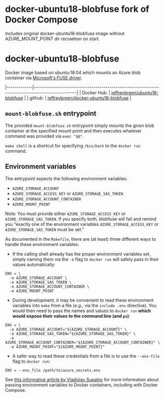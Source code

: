 # docker-ubuntu18-blobfuse fork of Docker Compose

Includes original docker-ubuntu18-blobfuse image without AZURE_MOUNT_POINT dir recraetion on start.


# docker-ubuntu18-blobfuse

Docker image based on ubuntu:18.04 which mounts an Azure blob
container via [Microsoft's FUSE driver](https://github.com/Azure/azure-storage-fuse/).

|-------------|---------------------------------------------------------------------------------------------------|
| Docker Hub: | [jeffreybreen/ubuntu18-blobfuse](https://hub.docker.com/r/jeffreybreen/ubuntu18-blobfuse/)        |
| github:     | [jeffreybreen/docker-ubuntu18-blobfuse](https://github.com/jeffreybreen/docker-ubuntu18-blobfuse) |


## `mount-blobfuse.sh` entrypoint

The provided `mount-blobfuse.sh` entrypoint simply mounts the given blob
container at the specified mount point and then executes whatever
command was provided via `exec "$@"`.

`make shell` is a shortcut for specifying `/bin/bash` to the `docker
run` command.

## Environment variables

The entrypoint expects the following environment variables:

* `AZURE_STORAGE_ACCOUNT`
* `AZURE_STORAGE_ACCESS_KEY` or `AZURE_STORAGE_SAS_TOKEN`
* `AZURE_STORAGE_ACCOUNT_CONTAINER`
* `AZURE_MOUNT_POINT`

Note: You must provide either `AZURE_STORAGE_ACCESS_KEY` or
`AZURE_STORAGE_SAS_TOKEN`. If you specify both, blobfuse will fail and
remind you "exactly one of the environment variables
`AZURE_STORAGE_ACCESS_KEY` or `AZURE_STORAGE_SAS_TOKEN` must be set."


As documented in the `Makefile`, there are (at least) three different
ways to handle these environment variables:

* If the calling shell already has the proper environment variables set,
simply naming them via the `-e` flag to `docker run` will safely pass in their
values automatically:
```
ENV = \
  -e AZURE_STORAGE_ACCOUNT \
  -e AZURE_STORAGE_SAS_TOKEN \
  -e AZURE_STORAGE_ACCOUNT_CONTAINER \
  -e AZURE_MOUNT_POINT
```

* During development, it may be convenient to read these environment
variables into `make` from a file (_e.g.,_ via the `include .env`
directive). You would then need to pass the names and values to `docker
run` **which would expose their values to the command line (and `ps`)**:
```
ENV = \
  -e AZURE_STORAGE_ACCOUNT="${AZURE_STORAGE_ACCOUNT}" \
  -e AZURE_STORAGE_SAS_TOKEN="${AZURE_STORAGE_SAS_TOKEN}" \
  -e AZURE_STORAGE_ACCOUNT_CONTAINER="${AZURE_STORAGE_ACCOUNT_CONTAINER}" \
  -e AZURE_MOUNT_POINT="${AZURE_MOUNT_POINT}"
```
 
* A safer way to read these credentials from a file is to use the `--env-file` flag to `docker run`:
```
ENV = --env_file /path/to/azure_secrets.env
```

See [this informative article by Vladislav
Supalov](https://vsupalov.com/docker-arg-env-variable-guide/) for more
information about passing environment variables to Docker containers,
including with Docker Compose.
